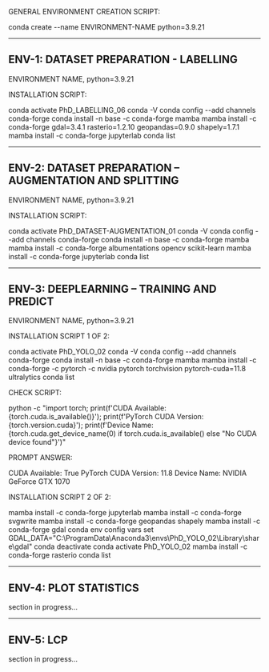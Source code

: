 GENERAL ENVIRONMENT CREATION SCRIPT:

conda create --name ENVIRONMENT-NAME python=3.9.21

--------------------------------------------------
ENV-1: DATASET PREPARATION - LABELLING
--------------------------------------------------

ENVIRONMENT NAME, python=3.9.21

INSTALLATION SCRIPT:

conda activate PhD_LABELLING_06
conda -V
conda config --add channels conda-forge
conda install -n base -c conda-forge mamba
mamba install -c conda-forge gdal=3.4.1 rasterio=1.2.10 geopandas=0.9.0 shapely=1.7.1
mamba install -c conda-forge jupyterlab
conda list

--------------------------------------------------
ENV-2: DATASET PREPARATION – AUGMENTATION AND SPLITTING
--------------------------------------------------

ENVIRONMENT NAME, python=3.9.21

INSTALLATION SCRIPT:

conda activate PhD_DATASET-AUGMENTATION_01
conda -V
conda config --add channels conda-forge
conda install -n base -c conda-forge mamba
mamba install -c conda-forge albumentations opencv scikit-learn
mamba install -c conda-forge jupyterlab
conda list

--------------------------------------------------
ENV-3: DEEPLEARNING – TRAINING AND PREDICT
--------------------------------------------------

ENVIRONMENT NAME, python=3.9.21

INSTALLATION SCRIPT 1 OF 2:

conda activate PhD_YOLO_02
conda -V
conda config --add channels conda-forge
conda install -n base -c conda-forge mamba
mamba install -c conda-forge -c pytorch -c nvidia pytorch torchvision pytorch-cuda=11.8 ultralytics
conda list

CHECK SCRIPT:

python -c "import torch; print(f'CUDA Available: {torch.cuda.is_available()}'); print(f'PyTorch CUDA Version: {torch.version.cuda}'); print(f'Device Name: {torch.cuda.get_device_name(0) if torch.cuda.is_available() else \"No CUDA device found\"}')"

PROMPT ANSWER:

CUDA Available: True
PyTorch CUDA Version: 11.8
Device Name: NVIDIA GeForce GTX 1070

INSTALLATION SCRIPT 2 OF 2:

mamba install -c conda-forge jupyterlab
mamba install -c conda-forge svgwrite
mamba install -c conda-forge geopandas shapely
mamba install -c conda-forge gdal
conda env config vars set GDAL_DATA="C:\ProgramData\Anaconda3\envs\PhD_YOLO_02\Library\share\gdal"
conda deactivate
conda activate PhD_YOLO_02
mamba install -c conda-forge rasterio
conda list

--------------------------------------------------
ENV-4: PLOT STATISTICS
--------------------------------------------------
section in progress...




--------------------------------------------------
ENV-5: LCP
--------------------------------------------------
section in progress...






